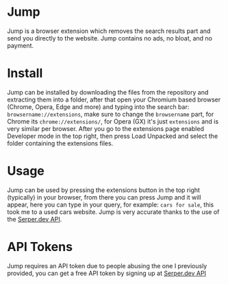 # Jump
Jump is a browser extension which removes the search results part and send you directly to the website.
Jump contains no ads, no bloat, and no payment.

# Install
Jump can be installed by downloading the files from the repository and extracting them into a folder, after that open your Chromium based browser (Chrome, Opera, Edge and more) and typing into the search bar: `browsername://extensions`, make sure to change the `browsername` part, for Chrome its `chrome://extensions/`, for Opera (GX) it's just `extensions` and is very similar per browser. After you go to the extensions page enabled Developer mode in the top right, then press Load Unpacked and select the folder containing the extensions files.

# Usage
Jump can be used by pressing the extensions button in the top right (typically) in your browser, from there you can press Jump and it will appear, here you can type in your query, for example: `cars for sale`, this took me to a used cars website. Jump is very accurate thanks to the use of the [Serper.dev API](https://serper.dev/playground).

# API Tokens
Jump requires an API token due to people abusing the one I previously provided, you can get a free API token by signing up at [Serper.dev API](https://serper.dev/playground)
